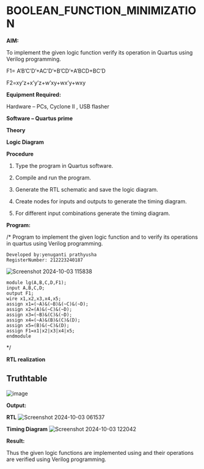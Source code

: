 # BOOLEAN_FUNCTION_MINIMIZATION

**AIM:**

To implement the given logic function verify its operation in Quartus using Verilog programming.

F1= A’B’C’D’+AC’D’+B’CD’+A’BCD+BC’D 

F2=xy’z+x’y’z+w’xy+wx’y+wxy

**Equipment Required:**

Hardware – PCs, Cyclone II , USB flasher

**Software – Quartus prime**

**Theory**

**Logic Diagram**

**Procedure**

1.	Type the program in Quartus software.

2.	Compile and run the program.

3.	Generate the RTL schematic and save the logic diagram.

4.	Create nodes for inputs and outputs to generate the timing diagram.

5.	For different input combinations generate the timing diagram.


**Program:**

/* Program to implement the given logic function and to verify its operations in quartus using Verilog programming. 
```
Developed by:yenuganti prathyusha
RegisterNumber: 212223240187
```
![Screenshot 2024-10-03 115838](https://github.com/user-attachments/assets/379c1655-ffba-464b-a40a-ac45d0dac0ff)
```
module lg(A,B,C,D,F1);
input A,B,C,D;
output F1;
wire x1,x2,x3,x4,x5;
assign x1=(~A)&(~B)&(~C)&(~D);
assign x2=(A)&(~C)&(~D);
assign x3=(~B)&(C)&(~D);
assign x4=(~A)&(B)&(C)&(D);
assign x5=(B)&(~C)&(D);
assign F1=x1|x2|x3|x4|x5;
endmodule

```
*/


**RTL realization**
## Truthtable
![image](https://github.com/user-attachments/assets/f4dd9ab8-d282-4ff6-b6ce-9a9a0266bb83)

**Output:**

**RTL**
![Screenshot 2024-10-03 061537](https://github.com/user-attachments/assets/e85ce2d4-962f-4fa1-ad7d-f98fc6ba9cf5)


**Timing Diagram**
![Screenshot 2024-10-03 122042](https://github.com/user-attachments/assets/839a7118-f81d-4e0b-9603-abbf0c98f194)

**Result:**

Thus the given logic functions are implemented using and their operations are verified using Verilog programming.

